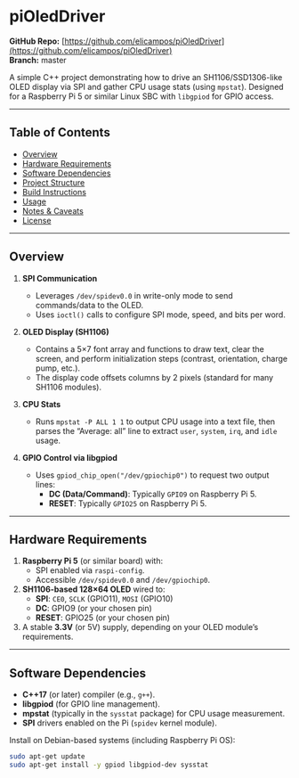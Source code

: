 # piOledDriver

**GitHub Repo:** [https://github.com/elicampos/piOledDriver](https://github.com/elicampos/piOledDriver)  
**Branch:** master  

A simple C++ project demonstrating how to drive an SH1106/SSD1306-like OLED display via SPI and gather CPU usage stats (using `mpstat`). Designed for a Raspberry Pi 5 or similar Linux SBC with `libgpiod` for GPIO access.

---

## Table of Contents
- [Overview](#overview)
- [Hardware Requirements](#hardware-requirements)
- [Software Dependencies](#software-dependencies)
- [Project Structure](#project-structure)
- [Build Instructions](#build-instructions)
- [Usage](#usage)
- [Notes & Caveats](#notes--caveats)
- [License](#license)

---

## Overview

1. **SPI Communication**  
   - Leverages `/dev/spidev0.0` in write-only mode to send commands/data to the OLED.
   - Uses `ioctl()` calls to configure SPI mode, speed, and bits per word.

2. **OLED Display (SH1106)**  
   - Contains a 5×7 font array and functions to draw text, clear the screen, and perform initialization steps (contrast, orientation, charge pump, etc.).
   - The display code offsets columns by 2 pixels (standard for many SH1106 modules).

3. **CPU Stats**  
   - Runs `mpstat -P ALL 1 1` to output CPU usage into a text file, then parses the “Average:     all” line to extract `user`, `system`, `irq`, and `idle` usage.

4. **GPIO Control via libgpiod**  
   - Uses `gpiod_chip_open("/dev/gpiochip0")` to request two output lines:
     - **DC (Data/Command)**: Typically `GPIO9` on Raspberry Pi 5.
     - **RESET**: Typically `GPIO25` on Raspberry Pi 5.

---

## Hardware Requirements

1. **Raspberry Pi 5** (or similar board) with:
   - SPI enabled via `raspi-config`.
   - Accessible `/dev/spidev0.0` and `/dev/gpiochip0`.
2. **SH1106-based 128×64 OLED** wired to:
   - **SPI**: `CE0`, `SCLK` (GPIO11), `MOSI` (GPIO10)
   - **DC**: GPIO9 (or your chosen pin)
   - **RESET**: GPIO25 (or your chosen pin)
3. A stable **3.3V** (or 5V) supply, depending on your OLED module’s requirements.

---

## Software Dependencies

- **C++17** (or later) compiler (e.g., `g++`).
- **libgpiod** (for GPIO line management).
- **mpstat** (typically in the `sysstat` package) for CPU usage measurement.
- **SPI** drivers enabled on the Pi (`spidev` kernel module).

Install on Debian-based systems (including Raspberry Pi OS):

```bash
sudo apt-get update
sudo apt-get install -y gpiod libgpiod-dev sysstat
